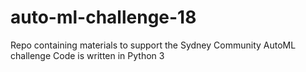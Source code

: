 # auto-ml-challenge-18
Repo containing materials to support the Sydney Community AutoML challenge
Code is written in Python 3
